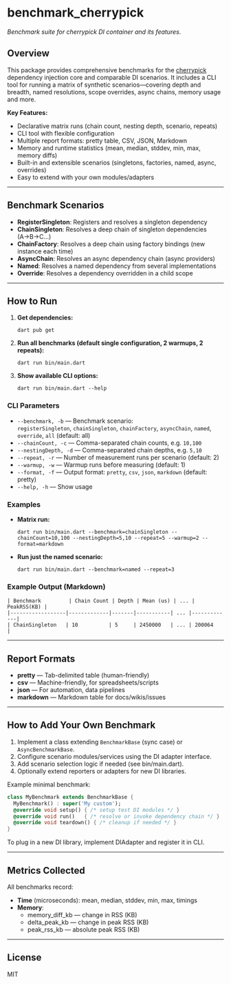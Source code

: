 # benchmark_cherrypick

_Benchmark suite for cherrypick DI container and its features._

## Overview

This package provides comprehensive benchmarks for the [cherrypick](https://github.com/) dependency injection core and comparable DI scenarios. It includes a CLI tool for running a matrix of synthetic scenarios—covering depth and breadth, named resolutions, scope overrides, async chains, memory usage and more.

**Key Features:**
- Declarative matrix runs (chain count, nesting depth, scenario, repeats)
- CLI tool with flexible configuration
- Multiple report formats: pretty table, CSV, JSON, Markdown
- Memory and runtime statistics (mean, median, stddev, min, max, memory diffs)
- Built-in and extensible scenarios (singletons, factories, named, async, overrides)
- Easy to extend with your own modules/adapters

---

## Benchmark Scenarios

- **RegisterSingleton**: Registers and resolves a singleton dependency
- **ChainSingleton**: Resolves a deep chain of singleton dependencies (A→B→C...)
- **ChainFactory**: Resolves a deep chain using factory bindings (new instance each time)
- **AsyncChain**: Resolves an async dependency chain (async providers)
- **Named**: Resolves a named dependency from several implementations
- **Override**: Resolves a dependency overridden in a child scope

---

## How to Run

1. **Get dependencies:**
   ```shell
   dart pub get
   ```
2. **Run all benchmarks (default single configuration, 2 warmups, 2 repeats):**
   ```shell
   dart run bin/main.dart
   ```

3. **Show available CLI options:**
   ```shell
   dart run bin/main.dart --help
   ```

### CLI Parameters

- `--benchmark, -b` — Benchmark scenario:  
  `registerSingleton`, `chainSingleton`, `chainFactory`, `asyncChain`, `named`, `override`, `all` (default: all)
- `--chainCount, -c` — Comma-separated chain counts, e.g. `10,100`
- `--nestingDepth, -d` — Comma-separated chain depths, e.g. `5,10`
- `--repeat, -r` — Number of measurement runs per scenario (default: 2)
- `--warmup, -w` — Warmup runs before measuring (default: 1)
- `--format, -f` — Output format: `pretty`, `csv`, `json`, `markdown` (default: pretty)
- `--help, -h` — Show usage

### Examples

- **Matrix run:**
  ```shell
  dart run bin/main.dart --benchmark=chainSingleton --chainCount=10,100 --nestingDepth=5,10 --repeat=5 --warmup=2 --format=markdown
  ```

- **Run just the named scenario:**
  ```shell
  dart run bin/main.dart --benchmark=named --repeat=3
  ```

### Example Output (Markdown)

```
| Benchmark         | Chain Count | Depth | Mean (us) | ... | PeakRSS(KB) |
|------------------|-------------|-------|-----------| ... |-------------|
| ChainSingleton   | 10          | 5     | 2450000   | ... | 200064      |
```

---

## Report Formats

- **pretty** — Tab-delimited table (human-friendly)
- **csv** — Machine-friendly, for spreadsheets/scripts
- **json** — For automation, data pipelines
- **markdown** — Markdown table for docs/wikis/issues

---

## How to Add Your Own Benchmark

1. Implement a class extending `BenchmarkBase` (sync case) or `AsyncBenchmarkBase`.
2. Configure scenario modules/services using the DI adapter interface.
3. Add scenario selection logic if needed (see bin/main.dart).
4. Optionally extend reporters or adapters for new DI libraries.

Example minimal benchmark:
```dart
class MyBenchmark extends BenchmarkBase {
  MyBenchmark() : super('My custom');
  @override void setup() { /* setup test DI modules */ }
  @override void run()   { /* resolve or invoke dependency chain */ }
  @override void teardown() { /* cleanup if needed */ }
}
```

To plug in a new DI library, implement DIAdapter and register it in CLI.

---

## Metrics Collected

All benchmarks record:
- **Time** (microseconds): mean, median, stddev, min, max, timings
- **Memory**:
  - memory_diff_kb — change in RSS (KB)
  - delta_peak_kb  — change in peak RSS (KB)
  - peak_rss_kb    — absolute peak RSS (KB)

---

## License

MIT
